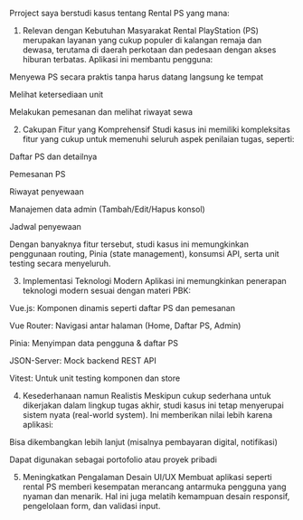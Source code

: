 Prroject saya berstudi kasus tentang Rental PS
yang mana:
1. Relevan dengan Kebutuhan Masyarakat
Rental PlayStation (PS) merupakan layanan yang cukup populer di kalangan remaja dan dewasa, terutama di daerah perkotaan dan pedesaan dengan akses hiburan terbatas. Aplikasi ini membantu pengguna:

Menyewa PS secara praktis tanpa harus datang langsung ke tempat

Melihat ketersediaan unit

Melakukan pemesanan dan melihat riwayat sewa

2. Cakupan Fitur yang Komprehensif
Studi kasus ini memiliki kompleksitas fitur yang cukup untuk memenuhi seluruh aspek penilaian tugas, seperti:

Daftar PS dan detailnya

Pemesanan PS

Riwayat penyewaan

Manajemen data admin (Tambah/Edit/Hapus konsol)

Jadwal penyewaan

Dengan banyaknya fitur tersebut, studi kasus ini memungkinkan penggunaan routing, Pinia (state management), konsumsi API, serta unit testing secara menyeluruh.

3. Implementasi Teknologi Modern
Aplikasi ini memungkinkan penerapan teknologi modern sesuai dengan materi PBK:

Vue.js: Komponen dinamis seperti daftar PS dan pemesanan

Vue Router: Navigasi antar halaman (Home, Daftar PS, Admin)

Pinia: Menyimpan data pengguna & daftar PS

JSON-Server: Mock backend REST API

Vitest: Untuk unit testing komponen dan store

4. Kesederhanaan namun Realistis
Meskipun cukup sederhana untuk dikerjakan dalam lingkup tugas akhir, studi kasus ini tetap menyerupai sistem nyata (real-world system). Ini memberikan nilai lebih karena aplikasi:

Bisa dikembangkan lebih lanjut (misalnya pembayaran digital, notifikasi)

Dapat digunakan sebagai portofolio atau proyek pribadi

5. Meningkatkan Pengalaman Desain UI/UX
Membuat aplikasi seperti rental PS memberi kesempatan merancang antarmuka pengguna yang nyaman dan menarik. Hal ini juga melatih kemampuan desain responsif, pengelolaan form, dan validasi input.

